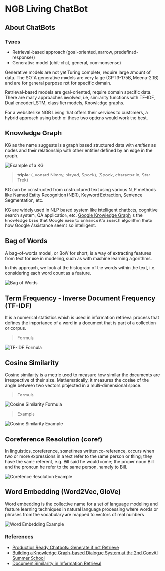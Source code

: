 # NGB Living ChatBot

## About ChatBots

### Types

- Retrieval-based approach (goal-oriented, narrow, predefined-responses)
- Generative model (chit-chat, general, commonsense)

Generative models are not yet Turing complete, require large amount of data. The SOTA generative models are very large (GPT3-175B, Meena-2.1B) and are for general purpose not for specific domain.

Retrieval-based models are goal-oriented, require domain specific data. There are many approaches involved, i.e, similarity functions with TF-IDF, Dual encoder LSTM, classifier models, Knowledge graphs.

For a website like NGB Living that offers their services to customers, a hybrid approach using both of these two options would work the best.

## Knowledge Graph

KG as the name suggests is a graph based structured data with _entities_ as nodes and their relationship with other entities defined by an edge in the graph.

![Example of a KG](https://miro.medium.com/max/1446/1*yhtuMXi91btQDLXR1ldtcQ.png)

> **triple**: (Leonard Nimoy, played, Spock), (Spock, character in, Star Trek)

KG can be constructed from unstructured text using various NLP methods like Named Entity Recognition (NER), Keyword Extraction, Sentence Segmentation, etc.

KG are widely used in NLP based system like intelligent chatbots, cognitive search system, QA application, etc. [Google Knowledge Graph](https://en.wikipedia.org/wiki/Knowledge_Graph) is the knowledge base that Google uses to enhance it's search algorithm thats how Google Assistance seems so intelligent.

## Bag of Words

A bag-of-words model, or BoW for short, is a way of extracting features from text for use in modeling, such as with machine learning algorithms.

In this approach, we look at the histogram of the words within the text, i.e. considering each word count as a feature.

![Bag of Words](https://cdn-media-1.freecodecamp.org/images/1*j3HUg18QwjDJTJwW9ja5-Q.png)

## Term Frequency - Inverse Document Frequency (TF-IDF)

It is a numerical statistics which is used in information retrieval process that defines the importance of a word in a document that is part of a collection or corpus.

> Formula

![TF-IDF Formula](https://miro.medium.com/max/319/1*Uucq42G4ntPGJKzI84b3aA.png)

## Cosine Similarity

Cosine similarity is a metric used to measure how similar the documents are irrespective of their size. Mathematically, it measures the cosine of the angle between two vectors projected in a multi-dimensional space.

> Formula

![Cosine Similarity Formula](https://encrypted-tbn0.gstatic.com/images?q=tbn%3AANd9GcR6psHl9yB_qZIjMF3IDzO6Ea9G0hiQ05mT5g&usqp=CAU)

> Example

![Cosine Similarity Example](https://datascience-enthusiast.com/figures/cosine_sim.png)

## Coreference Resolution (coref)

In linguistics, coreference, sometimes written co-reference, occurs when two or more expressions in a text refer to the same person or thing; they have the same referent, e.g. Bill said he would come; the proper noun Bill and the pronoun he refer to the same person, namely to Bill.

![Corefence Resolution Example](https://nlp.stanford.edu/projects/corefexample.png)

## Word Embedding (Word2Vec, GloVe)

Word embedding is the collective name for a set of language modeling and feature learning techniques in natural language processing where words or phrases from the vocabulary are mapped to vectors of real numbers

![Word Embedding Example](https://s3-ap-south-1.amazonaws.com/av-blog-media/wp-content/uploads/2017/06/06062705/Word-Vectors.png)

### References

- [Production Ready Chatbots: Generate if not Retrieve](https://arxiv.org/pdf/1711.09684.pdf)
- [Building a Knowledge Graph-based Dialogue System at the 2nd ConvAI Summer School](https://medium.com/deeppavlov/building-a-knowledge-graph-based-dialogue-system-at-the-2nd-convai-summer-school-ec2d0aa060e5)
- [Document Similarity in Information Retrieval](https://courses.cs.washington.edu/courses/cse573/12sp/lectures/17-ir.pdf)
